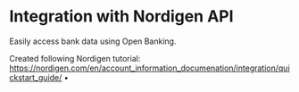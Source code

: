 # Integration with Nordigen API
Easily access bank data using Open Banking.

Created following Nordigen tutorial: https://nordigen.com/en/account_information_documenation/integration/quickstart_guide/ •